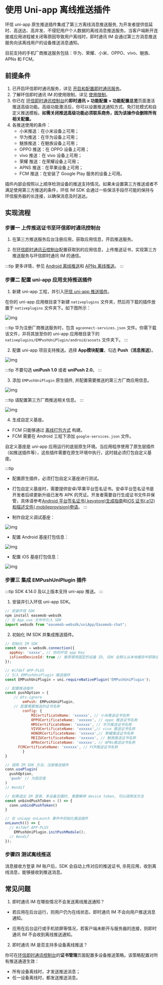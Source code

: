 # 使用 Uni-app 离线推送插件

环信 uni-app 原生推送插件集成了第三方离线消息推送服务, 为开发者提供低延时、高送达、高并发、不侵犯用户个人数据的离线消息推送服务。当客户端断开连接或应用进程被关闭等原因导致用户离线时，即时通讯 IM 会通过第三方消息推送服务向该离线用户的设备推送消息通知。

目前支持的手机厂商推送服务包括：华为、荣耀、小米、OPPO、vivo、魅族、APNs 和 FCM。

## 前提条件

1. 已开启环信即时通讯服务，详见 [开启和配置即时通讯服务](/product/enable_and_configure_IM.html)。
2. 了解环信即时通讯 IM 的使用限制，详见 [使用限制](/product/limitation.html)。
3. 你已在 [环信即时通讯控制台](https://console.easemob.com/user/login)的**即时通讯 > 功能配置 > 功能配置总览**页面激活推送高级功能。高级功能激活后，你可以设置推送通知方式、免打扰模式和自定义推送模板。**如需关闭推送高级功能必须联系商务，因为该操作会删除所有相关配置。**
4. 各推送使用的条件：
    - 小米推送：在小米设备上可用；
    - 华为推送：在华为设备上可用；
    - 魅族推送：在魅族设备上可用；
    - OPPO 推送：在 OPPO 设备上可用；
    - vivo 推送：在 vivo 设备上可用；
    - 荣耀 推送：在荣耀设备上可用；
    - APNS 推送：在苹果设备上可用；
    - FCM 推送：在安装了 Google Play 服务的设备上可用。

插件内部会按照以上顺序检测设备的推送支持情况。如果未设置第三方推送或者不满足使用第三方推送的条件，环信 IM SDK 会通过一些保活手段尽可能的保持与环信服务器的长连接，以确保消息及时送达。

## 实现流程

### 步骤一 上传推送证书至环信即时通讯控制台

1. 在第三方推送服务后台注册应用，获取应用信息，开启推送服务。
   
2. 在[环信即时通讯云控制台](https://console.easemob.com/user/login)配置获取到的应用信息，上传推送证书，实现第三方推送服务与环信即时通讯 IM 的通信。

:::tip
更多详情，参见 [Android 离线推送](/document/android/push/push_fcm.html)和 [APNs 离线推送](/document/ios/push/push_apns.html)。
:::

### 步骤二 配置 uni-app 应用支持推送插件

1. 新建 uni-app 工程，并引入[环信 uni-app 推送插件](https://downloadsdk.easemob.com/downloads/WEB_SDK/EMPushUniPlugin_V1.1.0.zip)。
   
在你的 uni-app 应用根目录下新建 `nativeplugins` 文件夹，然后将下载的插件放置于 `nativeplugins` 文件夹下。如下图所示：

 ![img](/images/applet/push_tip.png)

:::tip
华为注册厂商推送服务时，包含 `agconnect-services.json` 文件。你需下载该文件，并将其放至你的 uni-app 应用根目录下的 `nativeplugins/EMPushUniPlugin/android/assets` 文件夹下。
:::

2. 配置 uni-app 项目支持推送。选择 **App模块配置**，勾选 **Push（消息推送）**。

 ![img](/images/applet/push_tip1.png)

:::tip
不要勾选 **uniPush 1.0** 或者 **uniPush 2.0**。
:::

3. 添加 `EMPushUniPlugin` 原生插件, 并配置需要推送的第三方厂商应用信息。
   
![img](/images/applet/push_tip2.png)

:::tip
请配置第三方厂商推送相关信息。
:::

![img](/images/applet/push_tip3.png)


4. 生成自定义基座。

- FCM 只能够通过 [离线打包方式](/push/uniapp_push_fcm.html) 构建。
- FCM 需要在 Android 工程下添加 `google-services.json` 文件。
   
自定义基座是 uni-app 应用运行的底层原生环境。当应用程序使用了原生层插件（如推送插件等），这些插件需要在原生环境中执行，这时就必须打包自定义基座。

:::tip
- 配置原生插件，必须打包自定义基座进行测试。
- 打包自定义基座时，需要提供安卓/苹果平台签名证书。安卓平台签名证书是开发者后续更新升级已发布 APK 的凭证。开发者需要自行生成证书文件并保管，具体请参考[Android 平台签名证书(.keystore)生成指南](https://ask.dcloud.net.cn/article/35777)和[iOS 证书(.p12)和描述文件(.mobileprovision)申请](https://ask.dcloud.net.cn/article/152)。
:::

- 制作自定义调试基座：

![img](/images/applet/push_tip4.png)

- 配置 Android 基座打包信息：
  
![img](/images/applet/push_tip5.png)

- 配置 iOS 基座打包信息： 
  
![img](/images/applet/push_tip6.png)

### 步骤三 集成 EMPushUniPlugin 插件

:::tip
SDK 4.14.0 及以上版本支持 uni-app 推送。
:::

1. 安装并引入环信 uni-app SDK。

```javascript
// 安装环信 SDK
npm install easemob-websdk 
// 在 App.vue 文件中引入 SDK
import websdk from "easemob-websdk/uniApp/Easemob-chat";
```

2. 初始化 IM SDK 并集成推送插件。
   
```javascript
// 初始化 IM SDK
const conn = websdk.connection({
  appKey: 'xxxxx', // 你的环信 app Key
  isFixedDeviceId: true // 推荐使用固定的设备 ID, SDK 会默认从本地缓存中获取设备ID
});

// #ifdef APP-PLUS
// 引入 EMPushUniPlugin 推送插件
const EMPushUniPlugin = uni.requireNativePlugin('EMPushUniPlugin');

// 配置推送插件
const pushOption = {
    // @ts-ignore
		emPush: EMPushUniPlugin,
    // 配置需要推送的证书名称
		config: {
			MICertificateName: 'xxxxxx', // 小米推送证书名称
			OPPOCertificateName: 'xxxxxx', // oppo 推送证书名称
			HMSCertificateName: 'xxxxxx', // 华为推送证书名称
			VIVOCertificateName: 'xxxxxx',// vivo 推送证书名称
			HONORCertificateName: 'xxxxxx',// 荣耀推送证书名称
			MEIZUCertificateName: 'xxxxxx', // 魅族推送证书名称
			APNsCertificateName: 'xxxxxx', // APNs推送证书名称
      FCMCertificateName: 'xxxxxx', // FCM推送证书名称
		}
}

// 调用 IM SDK 方法，注册推送插件
conn.usePlugin(
  pushOption,
  'push' // 为固定值
)
// #endif

// 如果退出 IM 登录、多设备互踢时, 需要解绑 device token, 可以调用该方法
const unbindPushToken = () => {
  conn.unbindPushToken()
}

// 在 uniapp onLaunch 事件中初始化推送插件
onLaunch(() => {
  // #ifdef APP-PLUS
	EMPushUniPlugin.initPushModule();
  // #endif
});

```


### 步骤四 测试离线推送

消息接收方登录 IM 账户后，SDK 会自动上传对应的推送证书, 杀死应用，收到离线消息，能够接收到推送消息。

## 常见问题

1. 即时通讯 IM 在哪些情况不会发送离线推送通知？

- 若应用在后台运行，则用户仍为在线状态，即时通讯 IM 不会向用户推送消息通知。
   
- 应用在后台运行或手机锁屏等情况，若客户端未断开与服务器的连接，则即时通讯 IM 不会收到离线推送通知。

2. 即时通讯 IM 是否支持多设备离线推送？

你可在[环信即时通讯控制台](https://console.easemob.com/user/login)的**证书管理**页面配置多设备推送策略。该策略配置对所有推送通道生效：

- 所有设备离线时，才发送推送消息；
- 任一设备离线时，都发送推送消息。


